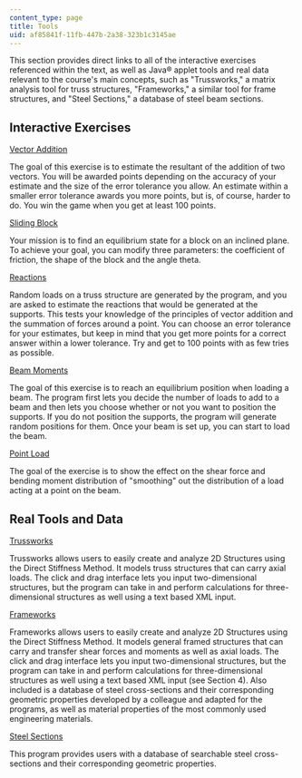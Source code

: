 ```yaml
---
content_type: page
title: Tools
uid: af85841f-11fb-447b-2a38-323b1c3145ae
---
```


This section provides direct links to all of the interactive exercises referenced within the text, as well as Java® applet tools and real data relevant to the course's main concepts, such as "Trussworks," a matrix analysis tool for truss structures, "Frameworks," a similar tool for frame structures, and "Steel Sections," a database of steel beam sections.

Interactive Exercises
---------------------

[Vector Addition](/ans7870/1/1.050/java/vector/index.html)

The goal of this exercise is to estimate the resultant of the addition of two vectors. You will be awarded points depending on the accuracy of your estimate and the size of the error tolerance you allow. An estimate within a smaller error tolerance awards you more points, but is, of course, harder to do. You win the game when you get at least 100 points.

[Sliding Block](/ans7870/1/1.050/java/block/index.html)

Your mission is to find an equilibrium state for a block on an inclined plane. To achieve your goal, you can modify three parameters: the coefficient of friction, the shape of the block and the angle theta.

[Reactions](/ans7870/1/1.050/java/reaction/index.html)

Random loads on a truss structure are generated by the program, and you are asked to estimate the reactions that would be generated at the supports. This tests your knowledge of the principles of vector addition and the summation of forces around a point. You can choose an error tolerance for your estimates, but keep in mind that you get more points for a correct answer within a lower tolerance. Try and get to 100 points with as few tries as possible.

[Beam Moments](/ans7870/1/1.050/java/bmmnt/index.html)

The goal of this exercise is to reach an equilibrium position when loading a beam. The program first lets you decide the number of loads to add to a beam and then lets you choose whether or not you want to position the supports. If you do not position the supports, the program will generate random positions for them. Once your beam is set up, you can start to load the beam.

[Point Load](/ans7870/1/1.050/java/pointload/index.html)

The goal of the exercise is to show the effect on the shear force and bending moment distribution of "smoothing" out the distribution of a load acting at a point on the beam.

Real Tools and Data
-------------------

[Trussworks](/ans7870/1/1.050/java/trussworks/index.html)

Trussworks allows users to easily create and analyze 2D Structures using the Direct Stiffness Method. It models truss structures that can carry axial loads. The click and drag interface lets you input two-dimensional structures, but the program can take in and perform calculations for three-dimensional structures as well using a text based XML input.

[Frameworks](/ans7870/1/1.050/java/frameworks/index.html)

Frameworks allows users to easily create and analyze 2D Structures using the Direct Stiffness Method. It models general framed structures that can carry and transfer shear forces and moments as well as axial loads. The click and drag interface lets you input two-dimensional structures, but the program can take in and perform calculations for three-dimensional structures as well using a text based XML input (see Section 4). Also included is a database of steel cross-sections and their corresponding geometric properties developed by a colleague and adapted for the programs, as well as material properties of the most commonly used engineering materials.

[Steel Sections](/ans7870/1/1.050/java/Sections/index.html)

This program provides users with a database of searchable steel cross-sections and their corresponding geometric properties.